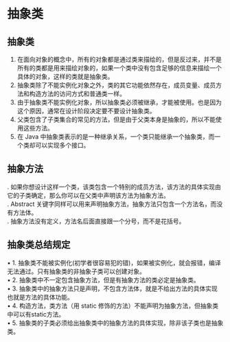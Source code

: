 # 抽象类
## 抽象类
1. 在面向对象的概念中，所有的对象都是通过类来描绘的，但是反过来，并不是所有的类都是用来描绘对象的，如果一个类中没有包含足够的信息来描绘一个具体的对象，这样的类就是抽象类。  
2. 抽象类除了不能实例化对象之外，类的其它功能依然存在，成员变量、成员方法和构造方法的访问方式和普通类一样。  
3. 由于抽象类不能实例化对象，所以抽象类必须被继承，才能被使用。也是因为这个原因，通常在设计阶段决定要不要设计抽象类。  
4. 父类包含了子类集合的常见的方法，但是由于父类本身是抽象的，所以不能使用这些方法。  
5. 在 Java 中抽象类表示的是一种继承关系，一个类只能继承一个抽象类，而一个类却可以实现多个接口。  
## 抽象方法
. 如果你想设计这样一个类，该类包含一个特别的成员方法，该方法的具体实现由它的子类确定，那么你可以在父类中声明该方法为抽象方法。  
. Abstract 关键字同样可以用来声明抽象方法，抽象方法只包含一个方法名，而没有方法体。  
. 抽象方法没有定义，方法名后面直接跟一个分号，而不是花括号。  
## 抽象类总结规定
•	1. 抽象类不能被实例化(初学者很容易犯的错)，如果被实例化，就会报错，编译无法通过。只有抽象类的非抽象子类可以创建对象。  
•	2. 抽象类中不一定包含抽象方法，但是有抽象方法的类必定是抽象类。  
•	3. 抽象类中的抽象方法只是声明，不包含方法体，就是不给出方法的具体实现也就是方法的具体功能。  
•	4. 构造方法，类方法（用 static 修饰的方法）不能声明为抽象方法，但抽象类中可以有static方法。  
•	5. 抽象类的子类必须给出抽象类中的抽象方法的具体实现，除非该子类也是抽象类。  
